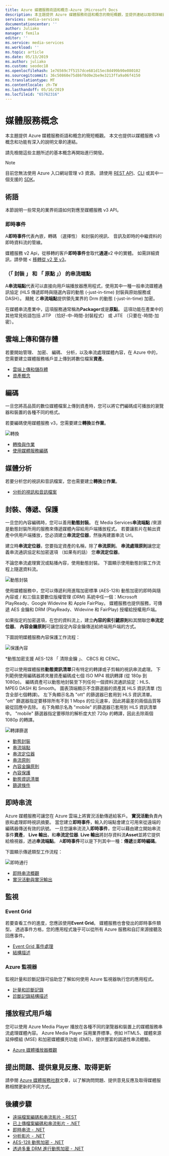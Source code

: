 ```yaml
---
title: Azure 媒體服務術語和概念-Azure |Microsoft Docs
description: 本主題提供 Azure 媒體服務術語和概念的簡短概觀，並提供連結以取得詳細資料。
services: media-services
documentationcenter: ''
author: Juliako
manager: femila
editor: ''
ms.service: media-services
ms.workload: ''
ms.topic: article
ms.date: 05/13/2019
ms.author: juliako
ms.custom: seodec18
ms.openlocfilehash: 1e76569c7f5157dce681d15ec8d499b90e080102
ms.sourcegitcommit: 36c50860e75d86f0d0e2be9e3213ffa9a06f4150
ms.translationtype: MT
ms.contentlocale: zh-TW
ms.lasthandoff: 05/16/2019
ms.locfileid: "65762316"
---
```

# <a name="media-services-concepts"></a>媒體服務概念

本主題提供 Azure 媒體服務術語和概念的簡短概觀。 本文也提供以媒體服務 v3 概念和功能有深入的說明文章的連結。 

請先檢閱這些主題所述的基本概念再開始進行開發。

> [!NOTE]
> 目前您無法使用 Azure 入口網站管理 v3 資源。 請使用 [REST API](https://aka.ms/ams-v3-rest-ref)、[CLI](https://aka.ms/ams-v3-cli-ref) 或其中一個支援的 [SDK](media-services-apis-overview.md#sdks)。

## <a name="terminology"></a>術語

本節說明一些常見的業界術語如何對應至媒體服務 v3 API。

### <a name="live-event"></a>即時事件

A**即時事件**代表內嵌，轉碼 （選擇性） 和封裝的視訊、 音訊及即時的中繼資料的即時資料流的管線。

媒體服務 v2 Api，從移轉的客戶**即時事件**會取代**通道**v2 中的實體。 如需詳細資訊，請參閱 <<c0> [ 移轉從 v2 至 v3](migrate-from-v2-to-v3.md)。

### <a name="streaming-endpoint-packaging-and-origin"></a>（「 封裝 」 和 「 原點 」） 的串流端點

A**串流端點**代表可以直接向用戶端播放器應用程式，使用其中一種一般串流媒體通訊協定 (HLS 傳遞即時與隨選內容的動態 (-just-in-time) 封裝與原始服務或 DASH）。 颾魤 ㄛ**串流端點**提供領先業界的 Drm 的動態 (-just-in-time) 加密。

在媒體串流產業中，這項服務通常稱為**Packager**或是**原點**。  這項功能在產業中的其他常見術語包括 JITP （恰好-中-時間-封裝程式） 或 JITE （只要在-時間-加密）。 
 
## <a name="cloud-upload-and-storage"></a>雲端上傳和儲存體

若要開始管理、 加密、 編碼、 分析，以及串流處理媒體內容，在 Azure 中的，您需要建立媒體服務帳戶並上傳到將數位檔案**資產**。

- [雲端上傳和儲存體](storage-account-concept.md)
- [資產概念](assets-concept.md)

## <a name="encoding"></a>編碼

一旦您將高品質的數位媒體檔案上傳到資產時，您可以將它們編碼成可播放的瀏覽器和裝置的各種不同的格式。 

若要編碼使用媒體服務 v3，您需要建立**轉換**並**作業**。

![轉換](./media/encoding/transforms-jobs.png)

- [轉換與作業](transforms-jobs-concept.md)
- [使用媒體服務編碼](encoding-concept.md)

## <a name="media-analytics"></a>媒體分析

若要分析您的視訊和音訊檔案，您也需要建立**轉換**並**作業**。

- [分析的視訊和音訊檔案](analyzing-video-audio-files-concept.md)

## <a name="packaging-delivery-protection"></a>封裝、傳遞、保護

一旦您的內容編碼時，您可以善用**動態封裝**。 在 Media Services**串流端點**  /來源是動態封裝所用的服務來傳遞媒體內容給用戶端播放程式。 若要讓影片在輸出資產中供用戶端播放，您必須建立**串流定位器**，然後再建置串流 Url。 

建立時**串流定位器**，您要指定資產的名稱，除了**串流原則**。 **串流處理原則**讓您定義串流通訊協定和加密選項 （如果有的話） 您**串流定位器**。

不論您串流處理實況或點播內容，使用動態封裝。 下圖顯示使用動態封裝工作流程上隨選資料流。

![動態封裝](./media/dynamic-packaging-overview/media-services-dynamic-packaging.png)

使用媒體服務中，您可以傳遞利用進階加密標準 (AES-128) 動態加密的即時與隨內容或 / 和三個主要數位版權管理 (DRM) 系統中任一個：Microsoft PlayReady、Google Widevine 和 Apple FairPlay。 媒體服務也提供服務，可傳遞 AES 金鑰和 DRM (PlayReady、Widevine 和 FairPlay) 授權給授權用戶端。

如果指定的加密選項，在您的資料流上，建立**內容的索引鍵原則**和其關聯您**串流定位器**。 **內容金鑰原則**可讓您設定內容金鑰傳送給終端用戶端的方式。

下圖說明媒體服務內容保護工作流程： 

![保護內容](./media/content-protection/content-protection.svg)

&#42;動態加密支援 AES-128 「 清除金鑰 」、 CBCS 和 CENC。 

您可以使用媒體服務**動態資訊清單**只有特定的轉譯或子剪輯的視訊串流處理。 下列範例使用編碼器將夾層資產編碼成七個 ISO MP4 視訊轉譯 (從 180p 到 1080p)。 編碼資產可以動態地封裝至下列任何一個資料流通訊協定：HLS、MPEG DASH 和 Smooth。  圖表頂端顯示不含篩選器的資產其 HLS 資訊清單 (包含全部七個轉譯)。  左下角顯示名為 "ott" 的篩選器已套用到 HLS 資訊清單。 "ott" 篩選器指定要移除所有不到 1 Mbps 的位元速率，因此將最差的兩個品質等級從回應中去除。 右下角顯示名為 "mobile" 的篩選器已套用到 HLS 資訊清單中。 "mobile" 篩選器指定要移除的解析度大於 720p 的轉譯，因此去除兩個 1080p 的轉譯。

![轉譯篩選](./media/filters-dynamic-manifest-overview/media-services-rendition-filter.png)

- [動態封裝](dynamic-packaging-overview.md)
- [串流端點](streaming-endpoint-concept.md)
- [串流定位器](streaming-locators-concept.md)
- [串流原則](streaming-policy-concept.md)
- [內容金鑰原則](content-key-policy-concept.md)
- [內容保護](content-protection-overview.md)
- [動態資訊清單](filters-dynamic-manifest-overview.md)
- [篩選條件](filters-concept.md)

## <a name="live-streaming"></a>即時串流

Azure 媒體服務可讓您在 Azure 雲端上將實況活動傳遞給客戶。 **實況活動**負責內嵌和處理即時視訊摘要。 當您建立**即時事件**，輸入的端點會建立可用來從遠端的編碼器傳送有效的訊號。 一旦您讓串流流入**即時事件**，您可以藉由建立開始串流事件**資產**， **Live 輸出**，和**串流定位器**. **Live 輸出**將封存資料流**Asset**並將它提供給檢視器，透過**串流端點**。 A**即時事件**可以是下列其中一種：**傳遞**並**即時編碼**。

下圖顯示傳遞類型工作流程：

![即時通行](./media/live-streaming/pass-through.svg)

- [即時串流概觀](live-streaming-overview.md)
- [實況活動與實況輸出](live-events-outputs-concept.md)

## <a name="monitoring"></a>監視

### <a name="event-grid"></a>Event Grid

若要查看工作的進度，您應該使用**Event Grid**。 媒體服務也會發出的即時事件類型。 透過事件方格，您的應用程式幾乎可以從所有 Azure 服務和自訂來源接聽及回應事件。 

- [Event Grid 事件處理](reacting-to-media-services-events.md)
- [結構描述](media-services-event-schemas.md)

### <a name="azure-monitor"></a>Azure 監視器

監視計量和診斷記錄可協助您了解如何使用 Azure 監視器執行您的應用程式。

- [計量和診斷記錄](media-services-metrics-diagnostic-logs.md)
- [診斷記錄結構描述](media-services-diagnostic-logs-schema.md)

## <a name="player-clients"></a>播放程式用戶端

您可以使用 Azure Media Player 播放在各種不同的瀏覽器和裝置上的媒體服務串流處理媒體內容。 Azure Media Player 採用業界標準，例如 HTML5、媒體來源延伸模組 (MSE) 和加密媒體擴充功能 (EME)，提供豐富的調適性串流體驗。 

- [Azure 媒體播放器概觀](use-azure-media-player.md)

## <a name="ask-questions-give-feedback-get-updates"></a>提出問題、提供意見反應、取得更新

請參閱 [Azure 媒體服務社群](media-services-community.md)文章，以了解詢問問題、提供意見反應及取得媒體服務相關更新的不同方式。

## <a name="next-steps"></a>後續步驟

* [遠端檔案編碼和串流影片 - REST](stream-files-tutorial-with-rest.md)
* [已上傳檔案編碼和串流影片 - .NET](stream-files-tutorial-with-api.md)
* [即時串流 - .NET](stream-live-tutorial-with-api.md)
* [分析影片 - .NET](analyze-videos-tutorial-with-api.md)
* [AES-128 動態加密 - .NET](protect-with-aes128.md)
* [透過多重 DRM 進行動態加密 - .NET](protect-with-drm.md) 
